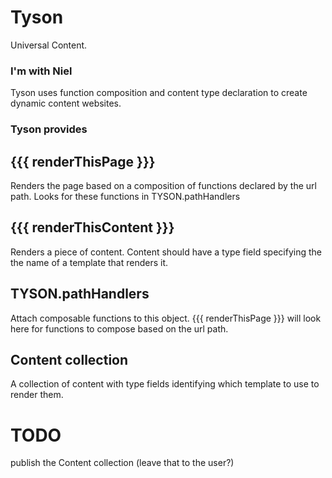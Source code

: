 Tyson
=====

Universal Content.

### I'm with Niel

Tyson uses function composition and content type declaration to create dynamic
content websites.

### Tyson provides

## {{{ renderThisPage }}}
Renders the page based on a composition of functions declared by the url path.
Looks for these functions in TYSON.pathHandlers

## {{{ renderThisContent }}}
Renders a piece of content. Content should have a type field specifying the
the name of a template that renders it.

## TYSON.pathHandlers
Attach composable functions to this object. {{{ renderThisPage }}} will look
here for functions to compose based on the url path.

## Content collection
A collection of content with type fields identifying which template to use to
render them.

# TODO
publish the Content collection (leave that to the user?)
